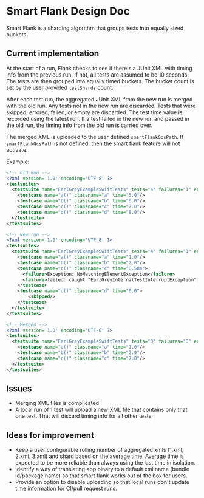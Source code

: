 # Smart Flank Design Doc

Smart Flank is a sharding algorithm that groups tests into equally sized buckets.

## Current implementation

At the start of a run, Flank checks to see if there's a JUnit XML with timing info from the previous run. If not, all tests are assumed to be 10 seconds. The tests are then grouped into equally timed buckets. The bucket count is set by the user provided `testShards` count.

After each test run, the aggregated JUnit XML from the new run is merged with the old run. Any tests not in the new run are discarded. Tests that were skipped, errored, failed, or empty are discarded. The test time value is recorded using the latest run. If a test failed in the new run and passed in the old run, the timing info from the old run is carried over.

The merged XML is uploaded to the user defined `smartFlankGcsPath`. If `smartFlankGcsPath` is not defined, then the smart flank feature will not activate.

Example:

```xml
<!-- Old Run -->
<?xml version='1.0' encoding='UTF-8' ?>
<testsuites>
  <testsuite name="EarlGreyExampleSwiftTests" tests="4" failures="1" errors="0" skipped="0" time="51.773" hostname="localhost">
    <testcase name="a()" classname="a" time="5.0"/>
    <testcase name="b()" classname="b" time="6.0"/>
    <testcase name="c()" classname="c" time="7.0"/>
    <testcase name="d()" classname="d" time="8.0"/>
  </testsuite>
</testsuites>
```

```xml
<!-- New run -->
<?xml version='1.0' encoding='UTF-8' ?>
<testsuites>
  <testsuite name="EarlGreyExampleSwiftTests" tests="4" failures="1" errors="0" skipped="0" time="51.773" hostname="localhost">
    <testcase name="a()" classname="a" time="1.0"/>
    <testcase name="b()" classname="b" time="2.0"/>
    <testcase name="c()" classname="c" time="0.584">
      <failure>Exception: NoMatchingElementException</failure>
      <failure>failed: caught "EarlGreyInternalTestInterruptException", "Immediately halt execution of testcase"</failure>
    </testcase>
    <testcase name="d()" classname="d" time="0.0">
        <skipped/>
    </testcase>
  </testsuite>
</testsuites>
```

```xml
<!-- Merged -->
<?xml version='1.0' encoding='UTF-8' ?>
<testsuites>
  <testsuite name="EarlGreyExampleSwiftTests" tests="3" failures="0" errors="0" skipped="0" time="10.0" hostname="localhost">
    <testcase name="a()" classname="a" time="1.0"/>
    <testcase name="b()" classname="b" time="2.0"/>
    <testcase name="c()" classname="c" time="7.0"/>
  </testsuite>
</testsuites>
```

## Issues

* Merging XML files is complicated
* A local run of 1 test will upload a new XML file that contains only that one test. That will discard timing info for all other tests.

## Ideas for improvement

* Keep a user configurable rolling number of aggregated xmls (1.xml, 2.xml, 3.xml) and shard based on the average time. Average time is expected to be more reliable than always using the last time in isolation.
* Identify a way of translating app binary to a default xml name (bundle id/package name) so that smart flank works out of the box for users.
* Provide an option to disable uploading so that local runs don't update time information for CI/pull request runs.

